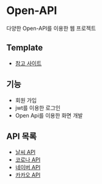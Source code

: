 # Open-API
다양한 Open-API를 이용한 웹 프로젝트

## Template
* [참고 사이트](https://coreui.io/vue/docs/getting-started/introduction.html)


## 기능
* 회원 가입
* jwt를 이용한 로그인
* Open Api를 이용한 화면 개발

## API 목록 
* [날씨 API](https://www.data.go.kr/index.do)
* [코로나 API](https://github.com/dhlife09/Corona-19-API)
* [네이버 API](https://developers.naver.com/docs/serviceapi/search/movie/movie.md)
* [카카오 API](https://developers.kakao.com/docs/latest/ko/kakaologin/rest-api)



